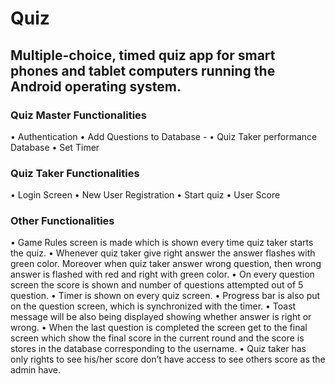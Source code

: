 # Quiz

## Multiple-choice, timed quiz app for smart phones and tablet computers running the Android operating system. 

### Quiz Master Functionalities

• Authentication
•	Add Questions to Database - 
•	Quiz Taker performance Database
•	Set Timer

### Quiz Taker Functionalities

•	Login Screen
•	New User Registration 
•	Start quiz
•	User Score


### Other Functionalities
•	Game Rules screen is made which is shown every time quiz taker starts the quiz.
•	Whenever quiz taker give right answer the answer flashes with green color. Moreover when quiz taker answer wrong question, then wrong answer is flashed with red and right with green color.
•	On every question screen the score is shown and number of questions attempted out of 5 question.
•	Timer is shown on every quiz screen.
•	Progress bar is also put on the question screen, which is synchronized with the timer.
•	Toast message will be also being displayed showing whether answer is right or wrong.
•	When the last question is completed the screen get to the final screen which show the final score in the current round and the score is stores in the database corresponding to the username.
•	Quiz taker has only rights to see his/her score don’t have access to see others score as the admin have.



